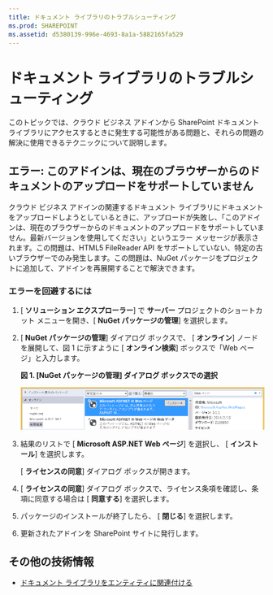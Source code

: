 ```yaml
---
title: ドキュメント ライブラリのトラブルシューティング
ms.prod: SHAREPOINT
ms.assetid: d5380139-996e-4693-8a1a-5882165fa529
---
```



# ドキュメント ライブラリのトラブルシューティング
このトピックでは、クラウド ビジネス アドインから SharePoint ドキュメント ライブラリにアクセスするときに発生する可能性がある問題と、それらの問題の解決に使用できるテクニックについて説明します。

  
    
    


## エラー: このアドインは、現在のブラウザーからのドキュメントのアップロードをサポートしていません

クラウド ビジネス アドインの関連するドキュメント ライブラリにドキュメントをアップロードしようとしているときに、アップロードが失敗し、「このアドインは、現在のブラウザーからのドキュメントのアップロードをサポートしていません。最新バージョンを使用してください」というエラー メッセージが表示されます。この問題は、HTML5 FileReader API をサポートしていない、特定の古いブラウザーでのみ発生します。この問題は、NuGet パッケージをプロジェクトに追加して、アドインを再展開することで解決できます。
  
    
    

### エラーを回避するには


1. [ **ソリューション エクスプローラー**] で **サーバー** プロジェクトのショートカット メニューを開き、[ **NuGet パッケージの管理**] を選択します。
    
  
2. [ **NuGet パッケージの管理**] ダイアログ ボックスで、 [ **オンライン**] ノードを展開して、図 1 に示すように [ **オンライン検索**] ボックスで「Web ページ」と入力します。
    
   **図 1. [NuGet パッケージの管理] ダイアログ ボックスでの選択**

  

     ![[NuGet パッケージの管理] ダイアログボックスでの選択](images/NuGet.PNG)
  

  

  
3. 結果のリストで [ **Microsoft ASP.NET Web ページ**] を選択し、 [ **インストール**] を選択します。
    
    [ **ライセンスの同意**] ダイアログ ボックスが開きます。
    
  
4. [ **ライセンスの同意**] ダイアログ ボックスで、ライセンス条項を確認し、条項に同意する場合は [ **同意する**] を選択します。
    
  
5. パッケージのインストールが終了したら、 [ **閉じる**] を選択します。
    
  
6. 更新されたアドインを SharePoint サイトに発行します。
    
  

## その他の技術情報
<a name="bk_addresources"> </a>


-  [ドキュメント ライブラリをエンティティに関連付ける](associate-a-document-library-with-an-entity.md)
    
  

